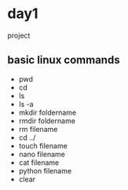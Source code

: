 # day1
project
## basic linux commands
- pwd
- cd
- ls
- ls -a
- mkdir foldername
- rmdir foldername
- rm filename
- cd ../
- touch filename
- nano filename
- cat filename
- python filename
- clear
